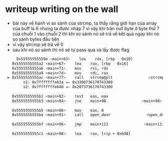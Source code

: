 # writeup writing on the wall 
- bài này về hành vi so sánh của strcmp, ta thấy rằng giới hạn của array của buff là 6 nhưng ta đươc nhập 7 vì vậy khi tràn null byte ở byte thứ 7 của chuỗi 1 vào chuỗi 2 thì khi so sánh nó sẽ trả về kết quả ngay khi nó so sánh bytes đầu tiên
- vì vậy strcmp sẽ trả về 0
- sau khi nó so sánh thì nó sẽ tự pass qua và lấy được flag
```bash
     0x55555555559e <main+63>    lea    rdx, [rbp - 0x10]
   0x5555555555a2 <main+67>    lea    rax, [rbp - 0x16]
   0x5555555555a6 <main+71>    mov    rsi, rdx
   0x5555555555a9 <main+74>    mov    rdi, rax
 ► 0x5555555555ac <main+77>    call   strcmp@plt                <strcmp@plt>
        s1: 0x7fffffffe63a ◂— 0x3300736170743300
        s2: 0x7fffffffe640 ◂— 0x2073736170743300
 
   0x5555555555b1 <main+82>    test   eax, eax
   0x5555555555b3 <main+84>    jne    main+98                <main+98>
 
   0x5555555555b5 <main+86>    mov    eax, 0
   0x5555555555ba <main+91>    call   open_door                <open_door>
 
   0x5555555555bf <main+96>    jmp    main+113                <main+113>
 
   0x5555555555c1 <main+98>    lea    rax, [rip + 0xb98]
   ```
